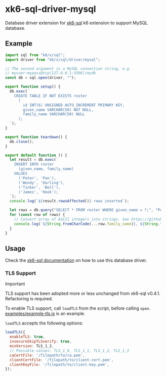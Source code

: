 # xk6-sql-driver-mysql

Database driver extension for [xk6-sql](https://github.com/grafana/xk6-sql) k6 extension to support MySQL database.

## Example

```JavaScript file=examples/example.js
import sql from "k6/x/sql";
import driver from "k6/x/sql/driver/mysql";

// The second argument is a MySQL connection string, e.g.
// myuser:mypass@tcp(127.0.0.1:3306)/mydb
const db = sql.open(driver, "");

export function setup() {
  db.exec(`
    CREATE TABLE IF NOT EXISTS roster
      (
        id INT(6) UNSIGNED AUTO_INCREMENT PRIMARY KEY,
        given_name VARCHAR(50) NOT NULL,
        family_name VARCHAR(50) NULL
      );
  `);
}

export function teardown() {
  db.close();
}

export default function () {
  let result = db.exec(`
    INSERT INTO roster
      (given_name, family_name)
    VALUES
      ('Peter', 'Pan'),
      ('Wendy', 'Darling'),
      ('Tinker', 'Bell'),
      ('James', 'Hook');
  `);
  console.log(`${result.rowsAffected()} rows inserted`);

  let rows = db.query("SELECT * FROM roster WHERE given_name = ?;", "Peter");
  for (const row of rows) {
    // Convert array of ASCII integers into strings. See https://github.com/grafana/xk6-sql/issues/12
    console.log(`${String.fromCharCode(...row.family_name)}, ${String.fromCharCode(...row.given_name)}`);
  }
}
```

## Usage

Check the [xk6-sql documentation](https://github.com/grafana/xk6-sql) on how to use this database driver.


### TLS Support

> [!IMPORTANT]
>
> TLS support has been adopted more or less unchanged from xk6-sql v0.4.1.
> Refactoring is required.

To enable TLS support, call `loadTLS` from the script, before calling `open`. [examples/example-tls.js](examples/example-tls.js) is an example.

`loadTLS` accepts the following options:

```javascript
loadTLS({
  enableTLS: true,
  insecureSkipTLSverify: true,
  minVersion: TLS_1_2,
  // Possible values: TLS_1_0, TLS_1_1, TLS_1_2, TLS_1_3
  caCertFile: '/filepath/to/ca.pem',
  clientCertFile: '/filepath/to/client-cert.pem',
  clientKeyFile: '/filepath/to/client-key.pem',
});
```
